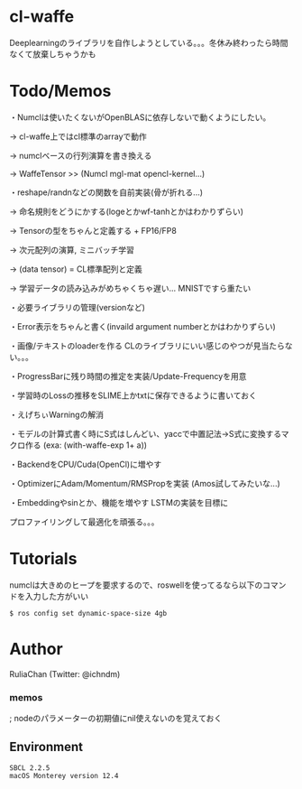 
# cl-waffe

Deeplearningのライブラリを自作しようとしている。。。冬休み終わったら時間なくて放棄しちゃうかも

# Todo/Memos


・Numclは使いたくないがOpenBLASに依存しないで動くようにしたい。

-> cl-waffe上ではcl標準のarrayで動作

-> numclベースの行列演算を書き換える

-> WaffeTensor >> (Numcl mgl-mat opencl-kernel...)


・reshape/randnなどの関数を自前実装(骨が折れる...)

-> 命名規則をどうにかする(logeとかwf-tanhとかはわかりずらい)

-> Tensorの型をちゃんと定義する + FP16/FP8

-> 次元配列の演算, ミニバッチ学習

-> (data tensor) = CL標準配列と定義

-> 学習データの読み込みがめちゃくちゃ遅い... MNISTですら重たい


・必要ライブラリの管理(versionなど)


・Error表示をちゃんと書く(invaild argument numberとかはわかりずらい)


・画像/テキストのloaderを作る CLのライブラリにいい感じのやつが見当たらない。。。


・ProgressBarに残り時間の推定を実装/Update-Frequencyを用意


・学習時のLossの推移をSLIME上かtxtに保存できるように書いておく


・えげちぃWarningの解消


・モデルの計算式書く時にS式はしんどい、yaccで中置記法->S式に変換するマクロ作る (exa: (with-waffe-exp 1+ a))


・BackendをCPU/Cuda(OpenCl)に増やす


・OptimizerにAdam/Momentum/RMSPropを実装 (Amos試してみたいな...)


・Embeddingやsinとか、機能を増やす LSTMの実装を目標に


プロファイリングして最適化を頑張る。。。


# Tutorials

numclは大きめのヒープを要求するので、roswellを使ってるなら以下のコマンドを入力した方がいい

```
$ ros config set dynamic-space-size 4gb
```

# Author

RuliaChan (Twitter: @ichndm)

### memos

; nodeのパラメーターの初期値にnil使えないのを覚えておく


## Environment

```
SBCL 2.2.5
macOS Monterey version 12.4
```